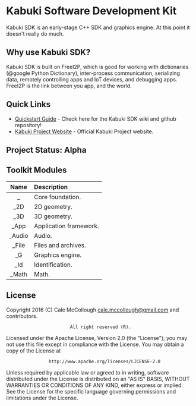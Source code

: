 # Kabuki Software Development Kit
Kabuki SDK is an early-stage C++ SDK and graphics engine. At this point it doesn't really do much.

## Why use Kabuki SDK?

Kabuki SDK is built on FreeI2P, which is good for working with dictionaries (@google Python Dictionary), inter-process communication, serializing data, remotely controlling apps and IoT devices, and debugging apps. FreeI2P is the link between you app, and the world.

## Quick Links
* [Quickstart Guide](https://github.com/Kabuki-Toolkit/Kabuki-SDK/wiki/Quickstart-Guide.md) - 
    Check here for the Kabuki SDK wiki and github repository!
* [Kabuki Project Website](https://kabuki-project.github.io/) - Official Kabuki Project website.

## Project Status: Alpha

## Toolkit Modules
| Name    | Description |
|:-------:|:------------|
| _       | Core foundation.|
| _2D     | 2D geometry.|
| _3D     | 3D geometry.|
| _App    | Application framework.|
| _Audio  | Audio.|
| _File   | Files and archives.|
| _G      | Graphics engine.|
| _Id     | Identification.|
| _Math   | Math.|

## License ##
Copyright 2016 (C) Cale McCollough <cale.mccollough@gmail.com> and contributors.

                            All right reserved (R).

Licensed under the Apache License, Version 2.0 (the "License"); you may not use this file except in 
compliance with the License. You may obtain a copy of the License at

                    http://www.apache.org/licenses/LICENSE-2.0

Unless required by applicable law or agreed to in writing, software distributed under the License 
is distributed on an "AS IS" BASIS, WITHOUT WARRANTIES OR CONDITIONS OF ANY KIND, either express or 
implied. See the License for the specific language governing permissions and limitations under the 
License.
